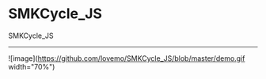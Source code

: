 # SMKCycle_JS
SMKCycle_JS

---

![image](https://github.com/lovemo/SMKCycle_JS/blob/master/demo.gif width="70%")
